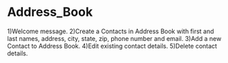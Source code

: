 # Address_Book
1)Welcome message. 
2)Create a Contacts in Address Book with first and last names, address, city, state, zip, phone number and email.
3)Add a new Contact to Address Book.
4)Edit existing contact details.
5)Delete contact details.
